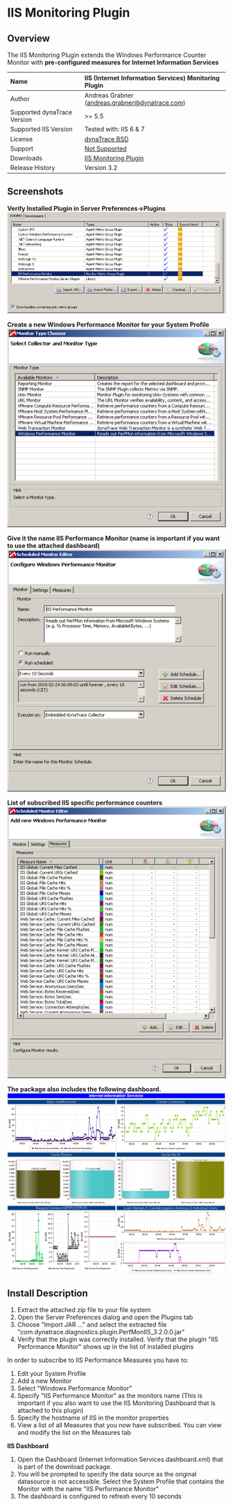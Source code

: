 # IIS Monitoring Plugin

## Overview

The IIS Monitoring Plugin extends the Windows Performance Counter Monitor with **pre-configured measures for Internet Information Services**

| Name | IIS (Internet Information Services) Monitoring Plugin
| :--- | :---
| Author | Andreas Grabner (andreas.grabner@dynatrace.com)
| Supported dynaTrace Version | >= 5.5
| Supported IIS Version | Tested with: IIS 6 & 7
| License | [dynaTrace BSD](dynaTraceBSD.txt) 
| Support | [Not Supported ](https://community.compuwareapm.com/community/display/DL/Support+Levels#SupportLevels-Community)
| Downloads | [IIS Monitoring Plugin](dynaTrace_PerfMonIIS_v3.2.zip)
| Release History | Version 3.2

## Screenshots

**Verify Installed Plugin in Server Preferences->Plugins**  
![images_community/download/attachments/23594447/import_monitor.PNG](images_community/download/attachments/23594447/import_monitor.PNG)  
  
**Create a new Windows Performance Monitor for your System Profile**  
![images_community/download/attachments/23594447/create_monitor.PNG](images_community/download/attachments/23594447/create_monitor.PNG)  
  
**Give it the name IIS Performance Monitor (name is important if you want to use the attached dashboard)**  
![images_community/download/attachments/23594447/create_monitor_1.PNG](images_community/download/attachments/23594447/create_monitor_1.PNG)  
  
**List of subscribed IIS specific performance counters**  
![images_community/download/attachments/23594447/create_monitor_2.PNG](images_community/download/attachments/23594447/create_monitor_2.PNG)  
  
**The package also includes the following dashboard.**  
![images_community/download/attachments/23594447/IIS_Dashboard.PNG](images_community/download/attachments/23594447/IIS_Dashboard.PNG)

## Install Description

1) Extract the attached zip file to your file system  
2) Open the Server Preferences dialog and open the Plugins tab  
4) Choose "Import JAR ..." and select the extracted file "com.dynatrace.diagnostics.plugin.PerfMonIIS_3.2.0.0.jar"  
5) Verify that the plugin was correctly installed. Verify that the plugin "IIS Performance Monitor" shows up in the list of installed plugins  
  
In order to subscribe to IIS Performance Measures you have to:  
1) Edit your System Profile  
2) Add a new Monitor  
3) Select "Windows Performance Monitor"  
4) Specify "IIS Performance Monitor" as the monitors name (This is important if you also want to use the IIS Monitoring Dashboard that is attached to this plugin)  
5) Specify the hostname of IIS in the monitor properties  
6) View a list of all Measures that you now have subscribed. You can view and modify the list on the Measures tab  
  
**IIS Dashboard**  
1) Open the Dashboard (Internet Information Services.dashboard.xml) that is part of the download package.  
2) You will be prompted to specify the data source as the original datasource is not accessible. Select the System Profile that contains the Monitor with the name "IIS Performance Monitor"  
3) The dashboard is configured to refresh every 10 seconds


